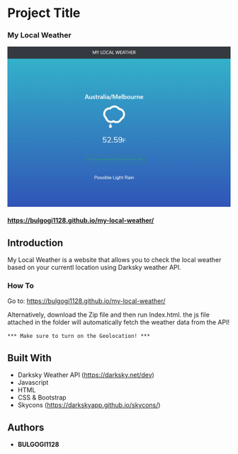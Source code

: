 # Project Title

### My Local Weather

![alt text](https://github.com/bulgogi1128/my-local-weather/blob/master/myweather.jpg)


#### https://bulgogi1128.github.io/my-local-weather/

## Introduction

My Local Weather is a website that allows you to check the local weather based on your currentl location using Darksky weather API.  


### How To

Go to: https://bulgogi1128.github.io/my-local-weather/

Alternatively, download the Zip file and then run Index.html. the js file attached in the folder will automatically fetch the weather data from the API!

```
*** Make sure to turn on the Geolocation! ***
```


## Built With

* Darksky Weather API (https://darksky.net/dev)
* Javascript
* HTML
* CSS & Bootstrap
* Skycons (https://darkskyapp.github.io/skycons/)



## Authors

* **BULGOGI1128** 
